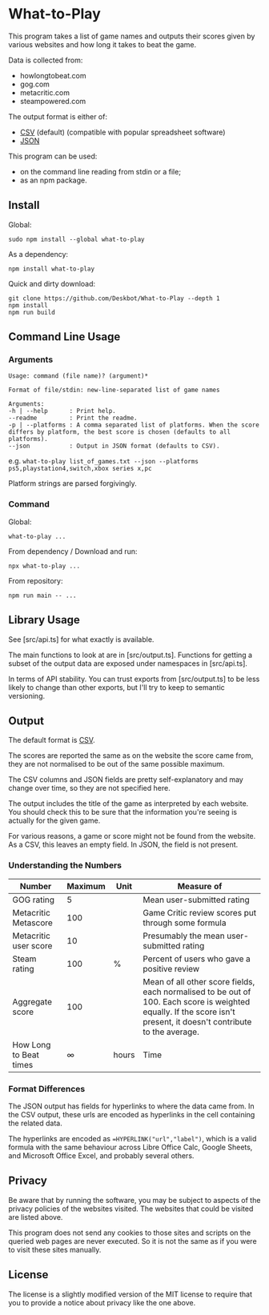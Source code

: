 # What-to-Play

This program takes a list of game names and outputs their scores given by various websites and how long it takes to beat the game.

Data is collected from:

* howlongtobeat.com
* gog.com
* metacritic.com
* steampowered.com

The output format is either of:

* [CSV](https://en.wikipedia.org/wiki/Comma-separated_values) (default) (compatible with popular spreadsheet software)
* [JSON](https://en.wikipedia.org/wiki/JSON)

This program can be used:

* on the command line reading from stdin or a file;
* as an npm package.

## Install

Global:

```
sudo npm install --global what-to-play
```

As a dependency:

```
npm install what-to-play
```

Quick and dirty download:

```
git clone https://github.com/Deskbot/What-to-Play --depth 1
npm install
npm run build
```

## Command Line Usage

### Arguments

```
Usage: command (file name)? (argument)*

Format of file/stdin: new-line-separated list of game names

Arguments:
-h | --help      : Print help.
--readme         : Print the readme.
-p | --platforms : A comma separated list of platforms. When the score differs by platform, the best score is chosen (defaults to all platforms).
--json           : Output in JSON format (defaults to CSV).
```

e.g. `what-to-play list_of_games.txt --json --platforms ps5,playstation4,switch,xbox series x,pc`

Platform strings are parsed forgivingly.

### Command

Global:

```
what-to-play ...
```

From dependency / Download and run:

```
npx what-to-play ...
```

From repository:

```
npm run main -- ...
```

## Library Usage

See [src/api.ts] for what exactly is available.

The main functions to look at are in [src/output.ts]. Functions for getting a subset of the output data are exposed under namespaces in [src/api.ts].

In terms of API stability. You can trust exports from [src/output.ts] to be less likely to change than other exports, but I'll try to keep to semantic versioning.

## Output

The default format is [CSV](https://en.wikipedia.org/wiki/Comma-separated_values).

The scores are reported the same as on the website the score came from, they are not normalised to be out of the same possible maximum.

The CSV columns and JSON fields are pretty self-explanatory and may change over time, so they are not specified here.

The output includes the title of the game as interpreted by each website. You should check this to be sure that the information you're seeing is actually for the given game.

For various reasons, a game or score might not be found from the website. As a CSV, this leaves an empty field. In JSON, the field is not present.

### Understanding the Numbers

Number                 | Maximum | Unit  | Measure of
-----------------------|---------|-------|------------
GOG rating             |   5     |       | Mean user-submitted rating
Metacritic Metascore   | 100     |       | Game Critic review scores put through some formula
Metacritic user score  |  10     |       | Presumably the mean user-submitted rating
Steam rating           | 100     | %     | Percent of users who gave a positive review
Aggregate score        | 100     |       | Mean of all other score fields, each normalised to be out of 100. Each score is weighted equally. If the score isn't present, it doesn't contribute to the average.
How Long to Beat times |  ∞      | hours | Time

### Format Differences

The JSON output has fields for hyperlinks to where the data came from. In the CSV output, these urls are encoded as hyperlinks in the cell containing the related data.

The hyperlinks are encoded as `=HYPERLINK("url","label")`, which is a valid formula with the same behaviour across Libre Office Calc, Google Sheets, and Microsoft Office Excel, and probably several others.

## Privacy

Be aware that by running the software, you may be subject to aspects of the privacy policies of the websites visited. The websites that could be visited are listed above.

This program does not send any cookies to those sites and scripts on the queried web pages are never executed. So it is not the same as if you were to visit these sites manually.

## License

The license is a slightly modified version of the MIT license to require that you to provide a notice about privacy like the one above.
